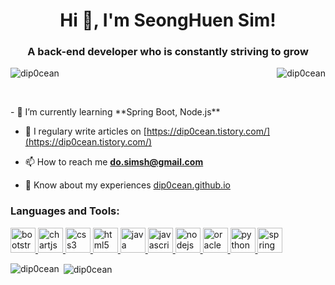 <h1 align="center">Hi 👋, I'm SeongHuen Sim!</h1>
<h3 align="center">A back-end developer who is constantly striving to grow</h3>

<p><img align="left" src="https://github-readme-stats.vercel.app/api/top-langs?username=dip0cean&show_icons=true&locale=en&layout=compact" alt="dip0cean" /></p>

<p>&nbsp;<img align="right" src="https://github-readme-stats.vercel.app/api?username=dip0cean&show_icons=true&locale=en" alt="dip0cean" /></p>
<p>&nbsp;&nbsp;&nbsp;</p>
- 🌱 I’m currently learning **Spring Boot, Node.js**

- 📝 I regulary write articles on [https://dip0cean.tistory.com/](https://dip0cean.tistory.com/)

- 📫 How to reach me **do.simsh@gmail.com**

- 📄 Know about my experiences [dip0cean.github.io](dip0cean.github.io)

<h3 align="left">Languages and Tools:</h3>
<p align="left"> <a href="https://getbootstrap.com" target="_blank"> <img src="https://devicons.github.io/devicon/devicon.git/icons/bootstrap/bootstrap-plain.svg" alt="bootstrap" width="40" height="40"/> </a> <a href="https://www.chartjs.org" target="_blank"> <img src="https://www.chartjs.org/media/logo-title.svg" alt="chartjs" width="40" height="40"/> </a> <a href="https://www.w3schools.com/css/" target="_blank"> <img src="https://devicons.github.io/devicon/devicon.git/icons/css3/css3-original-wordmark.svg" alt="css3" width="40" height="40"/> </a> <a href="https://www.w3.org/html/" target="_blank"> <img src="https://devicons.github.io/devicon/devicon.git/icons/html5/html5-original-wordmark.svg" alt="html5" width="40" height="40"/> </a> <a href="https://www.java.com" target="_blank"> <img src="https://devicons.github.io/devicon/devicon.git/icons/java/java-original-wordmark.svg" alt="java" width="40" height="40"/> </a> <a href="https://developer.mozilla.org/en-US/docs/Web/JavaScript" target="_blank"> <img src="https://devicons.github.io/devicon/devicon.git/icons/javascript/javascript-original.svg" alt="javascript" width="40" height="40"/> </a> <a href="https://nodejs.org" target="_blank"> <img src="https://devicons.github.io/devicon/devicon.git/icons/nodejs/nodejs-original-wordmark.svg" alt="nodejs" width="40" height="40"/> </a> <a href="https://www.oracle.com/" target="_blank"> <img src="https://devicons.github.io/devicon/devicon.git/icons/oracle/oracle-original.svg" alt="oracle" width="40" height="40"/> </a> <a href="https://www.python.org" target="_blank"> <img src="https://devicons.github.io/devicon/devicon.git/icons/python/python-original.svg" alt="python" width="40" height="40"/> </a> <a href="https://spring.io/" target="_blank"> <img src="https://www.vectorlogo.zone/logos/springio/springio-icon.svg" alt="spring" width="40" height="40"/> </a> </p>

<p><img align="left" src="https://github-readme-stats.vercel.app/api/top-langs?username=dip0cean&show_icons=true&locale=en&layout=compact" alt="dip0cean" /></p>

<p>&nbsp;<img align="center" src="https://github-readme-stats.vercel.app/api?username=dip0cean&show_icons=true&locale=en" alt="dip0cean" /></p>
